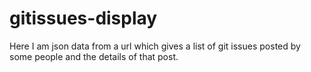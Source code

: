 # gitissues-display
Here I am json data from a url which gives a list of git issues posted by some people and the details of that post.

